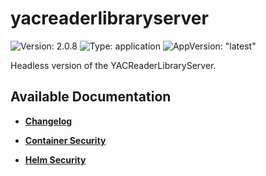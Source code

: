 # yacreaderlibraryserver

![Version: 2.0.8](https://img.shields.io/badge/Version-2.0.8-informational?style=flat-square) ![Type: application](https://img.shields.io/badge/Type-application-informational?style=flat-square) ![AppVersion: "latest"](https://img.shields.io/badge/AppVersion-"latest"-informational?style=flat-square)

Headless version of the YACReaderLibraryServer.

## Available Documentation

- [**Changelog**](CHANGELOG)

- [**Container Security**](container-security)

- [**Helm Security**](helm-security)

